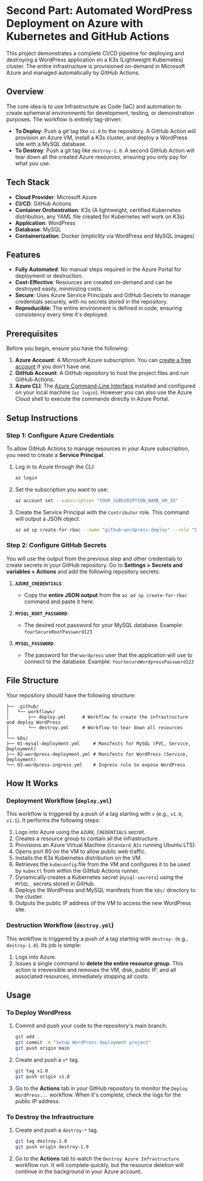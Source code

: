 # Second Part: Automated WordPress Deployment on Azure with Kubernetes and GitHub Actions

This project demonstrates a complete CI/CD pipeline for deploying and destroying a WordPress application on a K3s (Lightweight Kubernetes) cluster. The entire infrastructure is provisioned on-demand in Microsoft Azure and managed automatically by GitHub Actions.

## Overview

The core idea is to use Infrastructure as Code (IaC) and automation to create ephemeral environments for development, testing, or demonstration purposes. The workflow is entirely tag-driven:

* **To Deploy**: Push a git tag like `v1.0` to the repository. A GitHub Action will provision an Azure VM, install a K3s cluster, and deploy a WordPress site with a MySQL database.
* **To Destroy**: Push a git tag like `destroy-1.0`. A second GitHub Action will tear down all the created Azure resources, ensuring you only pay for what you use.

## Tech Stack

* **Cloud Provider**: Microsoft Azure
* **CI/CD**: GitHub Actions
* **Container Orchestration**: K3s (A lightweight, certified Kubernetes distribution, any YAML file created for Kubernetes will work on K3s)
* **Application**: WordPress
* **Database**: MySQL
* **Containerization**: Docker (implicitly via WordPress and MySQL images)

## Features

* **Fully Automated**: No manual steps required in the Azure Portal for deployment or destruction.
* **Cost-Effective**: Resources are created on-demand and can be destroyed easily, minimizing costs.
* **Secure**: Uses Azure Service Principals and GitHub Secrets to manage credentials securely, with no secrets stored in the repository.
* **Reproducible**: The entire environment is defined in code, ensuring consistency every time it's deployed.

## Prerequisites

Before you begin, ensure you have the following:

1.  **Azure Account**: A Microsoft Azure subscription. You can [create a free account](https://azure.microsoft.com/free/) if you don't have one.
2.  **GitHub Account**: A GitHub repository to host the project files and run GitHub Actions.
3.  **Azure CLI**: The [Azure Command-Line Interface](https://learn.microsoft.com/cli/azure/install-azure-cli) installed and configured on your local machine (`az login`). However you can also use the Azure Cloud shell to execute the commands directly in Azure Portal.

## Setup Instructions

### Step 1: Configure Azure Credentials

To allow GitHub Actions to manage resources in your Azure subscription, you need to create a **Service Principal**.

1.  Log in to Azure through the CLI:
    ```bash
    az login
    ```
2.  Set the subscription you want to use:
    ```bash
    az account set --subscription "YOUR_SUBSCRIPTION_NAME_OR_ID"
    ```
3.  Create the Service Principal with the `Contributor` role. This command will output a JSON object.

    ```bash
    az ad sp create-for-rbac --name "github-wordpress-deploy" --role "Contributor" --scopes "/subscriptions/YOUR_SUBSCRIPTION_NAME_OR_ID" --sdk-auth
    ```

### Step 2: Configure GitHub Secrets

You will use the output from the previous step and other credentials to create secrets in your GitHub repository. Go to **Settings > Secrets and variables > Actions** and add the following repository secrets:

1.  **`AZURE_CREDENTIALS`**:
    * Copy the **entire JSON output** from the `az ad sp create-for-rbac` command and paste it here.

2.  **`MYSQL_ROOT_PASSWORD`**:
    * The desired root password for your MySQL database. Example: `YourSecureRootPassword123`

3.  **`MYSQL_PASSWORD`**:
    * The password for the `wordpress` user that the application will use to connect to the database. Example: `YourSecureWordpressPassword123`

## File Structure

Your repository should have the following structure:
```
├── .github/
│   └── workflows/
│       ├── deploy.yml      # Workflow to create the infrastructure and deploy WordPress
│       └── destroy.yml     # Workflow to tear down all resources
│
└── k8s/
├── 01-mysql-deployment.yml     # Manifests for MySQL (PVC, Service, Deployment)
├── 02-wordpress-deployment.yml # Manifests for WordPress (Service, Deployment)
└── 03-wordpress-ingress.yml    # Ingress rule to expose WordPress
```
## How It Works

### Deployment Workflow (`deploy.yml`)
This workflow is triggered by a push of a tag starting with `v` (e.g., `v1.0`, `v1.1`). It performs the following steps:
1.  Logs into Azure using the `AZURE_CREDENTIALS` secret.
2.  Creates a resource group to contain all the infrastructure.
3.  Provisions an Azure Virtual Machine (`Standard_B2s` running Ubuntu LTS).
4.  Opens port 80 on the VM to allow public web traffic.
5.  Installs the K3s Kubernetes distribution on the VM.
6.  Retrieves the `kubeconfig` file from the VM and configures it to be used by `kubectl` from within the GitHub Actions runner.
7.  Dynamically creates a Kubernetes secret (`mysql-secrets`) using the `MYSQL_` secrets stored in GitHub.
8.  Deploys the WordPress and MySQL manifests from the `k8s/` directory to the cluster.
9.  Outputs the public IP address of the VM to access the new WordPress site.

### Destruction Workflow (`destroy.yml`)
This workflow is triggered by a push of a tag starting with `destroy-` (e.g., `destroy-1.0`). Its job is simple:
1.  Logs into Azure.
2.  Issues a single command to **delete the entire resource group**. This action is irreversible and removes the VM, disk, public IP, and all associated resources, immediately stopping all costs.

## Usage

### To Deploy WordPress

1.  Commit and push your code to the repository's main branch.
    ```bash
    git add .
    git commit -m "Setup WordPress deployment project"
    git push origin main
    ```
2.  Create and push a `v*` tag.
    ```bash
    git tag v1.0
    git push origin v1.0
    ```
3.  Go to the **Actions** tab in your GitHub repository to monitor the `Deploy WordPress...` workflow. When it's complete, check the logs for the public IP address.

### To Destroy the Infrastructure

1.  Create and push a `destroy-*` tag.
    ```bash
    git tag destroy-1.0
    git push origin destroy-1.0
    ```
2.  Go to the **Actions** tab to watch the `Destroy Azure Infrastructure` workflow run. It will complete quickly, but the resource deletion will continue in the background in your Azure account.
